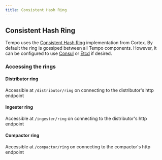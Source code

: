 ```yaml
---
title: Consistent Hash Ring
---
```


## Consistent Hash Ring

Tempo uses the [Consistent Hash Ring](https://cortexmetrics.io/docs/architecture/#the-hash-ring) implementation from Cortex.  By default the ring is gossiped between all Tempo components.  However, it can be configured to use [Consul](https://www.consul.io/) or [Etcd](https://etcd.io/) if desired.

### Accessing the rings

#### Distributor ring
Accessible at `/distributor/ring` on connecting to the distributor's http endpoint

#### Ingester ring
Accessible at `/ingester/ring` on connecting to the distributor's http endpoint

#### Compactor ring
Accessible at `/compactor/ring` on connecting to the compactor's http endpoint